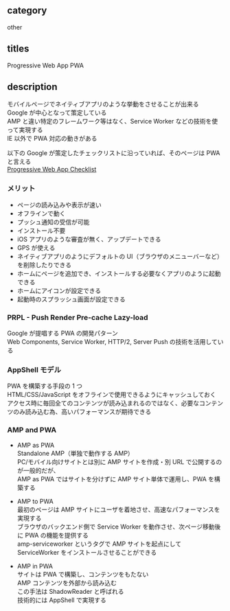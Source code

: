 ## category

other

## titles

Progressive Web App
PWA

## description

モバイルページでネイティブアプリのような挙動をさせることが出来る  
Google が中心となって策定している  
AMP と違い特定のフレームワーク等はなく、Service Worker などの技術を使って実現する  
IE 以外で PWA 対応の動きがある

以下の Google が策定したチェックリストに沿っていれば、そのページは PWA と言える  
<a href="https://developers.google.com/web/progressive-web-apps/checklist" target="_blank">Progressive Web App Checklist</a>

### メリット

- ページの読み込みや表示が速い
- オフラインで動く
- プッシュ通知の受信が可能
- インストール不要
- iOS アプリのような審査が無く、アップデートできる
- GPS が使える
- ネイティブアプリのようにデフォルトの UI（ブラウザのメニューバーなど）を削除したりできる
- ホームにページを追加でき、インストールする必要なくアプリのように起動できる
- ホームにアイコンが設定できる
- 起動時のスプラッシュ画面が設定できる

### PRPL - Push Render Pre-cache Lazy-load

Google が提唱する PWA の開発パターン  
Web Components, Service Worker, HTTP/2, Server Push の技術を活用している

### AppShell モデル

PWA を構築する手段の 1 つ  
HTML/CSS/JavaScript をオフラインで使用できるようにキャッシュしておく  
アクセス時に毎回全てのコンテンツが読み込まれるのではなく、必要なコンテンツのみ読み込む為、高いパフォーマンスが期待できる

### AMP and PWA

- AMP as PWA  
  Standalone AMP（単独で動作する AMP）  
  PC/モバイル向けサイトとは別に AMP サイトを作成・別 URL で公開するのが一般的だが、  
  AMP as PWA ではサイトを分けずに AMP サイト単体で運用し、PWA を構築する

- AMP to PWA  
  最初のページは AMP サイトにユーザを着地させ、高速なパフォーマンスを実現する  
  ブラウザのバックエンド側で Service Worker を動作させ、次ページ移動後に PWA の機能を提供する  
  amp-serviceworker というタグで AMP サイトを起点にして ServiceWorker をインストールさせることができる

- AMP in PWA  
  サイトは PWA で構築し、コンテンツをもたない  
  AMP コンテンツを外部から読み込む  
  この手法は ShadowReader と呼ばれる  
  技術的には AppShell で実現する
